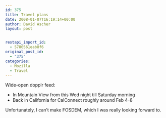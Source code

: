 ```yaml
---
id: 375
title: Travel plans
date: 2008-01-07T16:19:14+00:00
author: David Ascher
layout: post


restapi_import_id:
  - 5780561eab8f6
original_post_id:
  - "375"
categories:
  - Mozilla
  - Travel
---
```

Wide-open dopplr feed:

  * In Mountain View from this Wed night till Saturday morning
  * Back in California for CalConnect roughly around Feb 4-8

Unfortunately, I can&#8217;t make FOSDEM, which I was really looking forward to.